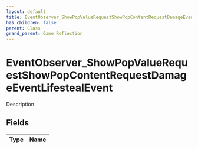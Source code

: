 ```yaml
---
layout: default
title: EventObserver_ShowPopValueRequestShowPopContentRequestDamageEventLifestealEvent
has_children: false
parent: Class
grand_parent: Game Reflection
---
```

# EventObserver_ShowPopValueRequestShowPopContentRequestDamageEventLifestealEvent
Description 

## Fields

| Type | Name |
|:----------|:--------------|

